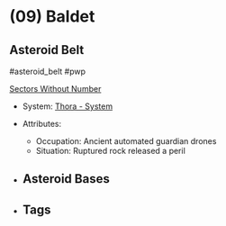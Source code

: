 # (09) Baldet
## Asteroid Belt

#asteroid_belt #pwp 

[Sectors Without Number](https://sectorswithoutnumber.com/sector/bfDcBzTtgpeyLUfwzjio/asteroidBelt/6HWcn0xe0VaphAaGhlA2)

- System: [Thora - System](Thora%20-%20System.md)

- Attributes:
   -   Occupation: Ancient automated guardian drones
   -   Situation: Ruptured rock released a peril

- Asteroid Bases
	- 

- Tags
   - 

